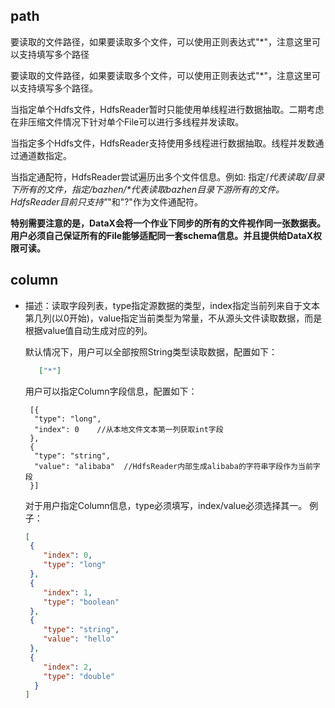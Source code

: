 ## path

要读取的文件路径，如果要读取多个文件，可以使用正则表达式"*"，注意这里可以支持填写多个路径

要读取的文件路径，如果要读取多个文件，可以使用正则表达式"*"，注意这里可以支持填写多个路径。

当指定单个Hdfs文件，HdfsReader暂时只能使用单线程进行数据抽取。二期考虑在非压缩文件情况下针对单个File可以进行多线程并发读取。

当指定多个Hdfs文件，HdfsReader支持使用多线程进行数据抽取。线程并发数通过通道数指定。

当指定通配符，HdfsReader尝试遍历出多个文件信息。例如: 指定/*代表读取/目录下所有的文件，指定/bazhen/\*代表读取bazhen目录下游所有的文件。HdfsReader目前只支持"*"和"?"作为文件通配符。

**特别需要注意的是，DataX会将一个作业下同步的所有的文件视作同一张数据表。用户必须自己保证所有的File能够适配同一套schema信息。并且提供给DataX权限可读。**


## column

* 描述：读取字段列表，type指定源数据的类型，index指定当前列来自于文本第几列(以0开始)，value指定当前类型为常量，不从源头文件读取数据，而是根据value值自动生成对应的列。 <br />

  默认情况下，用户可以全部按照String类型读取数据，配置如下：

  ```json
	 ["*"]
  ```
  用户可以指定Column字段信息，配置如下：
  ```json5
   [{
    "type": "long",
    "index": 0    //从本地文件文本第一列获取int字段
   },
   {
    "type": "string",
    "value": "alibaba"  //HdfsReader内部生成alibaba的字符串字段作为当前字段
   }]
	```
	对于用户指定Column信息，type必须填写，index/value必须选择其一。
   例子：
   ```json
  [
    {
       "index": 0,
       "type": "long"
    },
    {
       "index": 1,
       "type": "boolean"
    },
    {
       "type": "string",
       "value": "hello"
    },
    {
       "index": 2,
       "type": "double"
     }
  ]
```	
	
